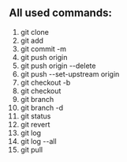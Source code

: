 ## All used commands:
1.  git clone
2.  git add
3.  git commit -m
4.  git push origin
5.  git push origin --delete
6.  git push --set-upstream origin
7.  git checkout -b
8.  git checkout  
9.  git branch
10. git branch -d 
11. git status
12. git revert
13. git log
14. git log --all
15. git pull